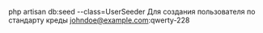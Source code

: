 php artisan db:seed --class=UserSeeder
Для создания пользователя
по стандарту креды johndoe@example.com:qwerty-228
